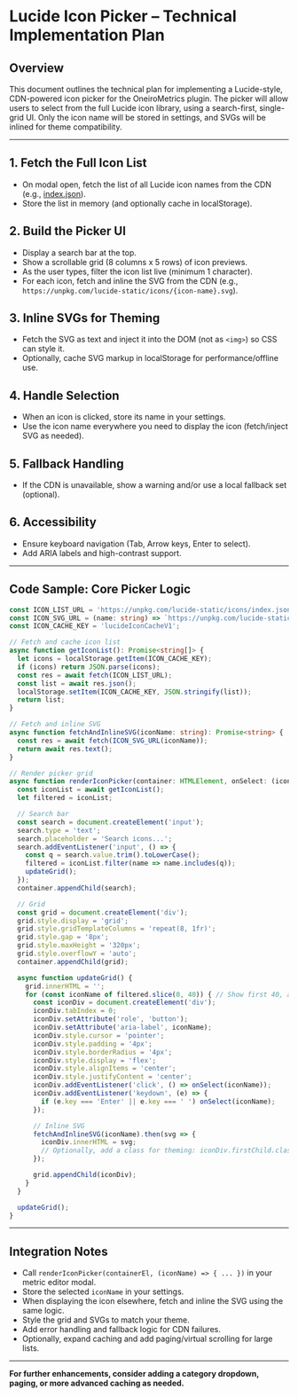 # Lucide Icon Picker – Technical Implementation Plan

## Overview
This document outlines the technical plan for implementing a Lucide-style, CDN-powered icon picker for the OneiroMetrics plugin. The picker will allow users to select from the full Lucide icon library, using a search-first, single-grid UI. Only the icon name will be stored in settings, and SVGs will be inlined for theme compatibility.

---

## 1. Fetch the Full Icon List
- On modal open, fetch the list of all Lucide icon names from the CDN (e.g., [index.json](https://unpkg.com/lucide-static/icons/index.json)).
- Store the list in memory (and optionally cache in localStorage).

## 2. Build the Picker UI
- Display a search bar at the top.
- Show a scrollable grid (8 columns x 5 rows) of icon previews.
- As the user types, filter the icon list live (minimum 1 character).
- For each icon, fetch and inline the SVG from the CDN (e.g., `https://unpkg.com/lucide-static/icons/{icon-name}.svg`).

## 3. Inline SVGs for Theming
- Fetch the SVG as text and inject it into the DOM (not as `<img>`) so CSS can style it.
- Optionally, cache SVG markup in localStorage for performance/offline use.

## 4. Handle Selection
- When an icon is clicked, store its name in your settings.
- Use the icon name everywhere you need to display the icon (fetch/inject SVG as needed).

## 5. Fallback Handling
- If the CDN is unavailable, show a warning and/or use a local fallback set (optional).

## 6. Accessibility
- Ensure keyboard navigation (Tab, Arrow keys, Enter to select).
- Add ARIA labels and high-contrast support.

---

## Code Sample: Core Picker Logic

```typescript
const ICON_LIST_URL = 'https://unpkg.com/lucide-static/icons/index.json';
const ICON_SVG_URL = (name: string) => `https://unpkg.com/lucide-static/icons/${name}.svg`;
const ICON_CACHE_KEY = 'lucideIconCacheV1';

// Fetch and cache icon list
async function getIconList(): Promise<string[]> {
  let icons = localStorage.getItem(ICON_CACHE_KEY);
  if (icons) return JSON.parse(icons);
  const res = await fetch(ICON_LIST_URL);
  const list = await res.json();
  localStorage.setItem(ICON_CACHE_KEY, JSON.stringify(list));
  return list;
}

// Fetch and inline SVG
async function fetchAndInlineSVG(iconName: string): Promise<string> {
  const res = await fetch(ICON_SVG_URL(iconName));
  return await res.text();
}

// Render picker grid
async function renderIconPicker(container: HTMLElement, onSelect: (iconName: string) => void) {
  const iconList = await getIconList();
  let filtered = iconList;

  // Search bar
  const search = document.createElement('input');
  search.type = 'text';
  search.placeholder = 'Search icons...';
  search.addEventListener('input', () => {
    const q = search.value.trim().toLowerCase();
    filtered = iconList.filter(name => name.includes(q));
    updateGrid();
  });
  container.appendChild(search);

  // Grid
  const grid = document.createElement('div');
  grid.style.display = 'grid';
  grid.style.gridTemplateColumns = 'repeat(8, 1fr)';
  grid.style.gap = '8px';
  grid.style.maxHeight = '320px';
  grid.style.overflowY = 'auto';
  container.appendChild(grid);

  async function updateGrid() {
    grid.innerHTML = '';
    for (const iconName of filtered.slice(0, 40)) { // Show first 40, add paging/scroll as needed
      const iconDiv = document.createElement('div');
      iconDiv.tabIndex = 0;
      iconDiv.setAttribute('role', 'button');
      iconDiv.setAttribute('aria-label', iconName);
      iconDiv.style.cursor = 'pointer';
      iconDiv.style.padding = '4px';
      iconDiv.style.borderRadius = '4px';
      iconDiv.style.display = 'flex';
      iconDiv.style.alignItems = 'center';
      iconDiv.style.justifyContent = 'center';
      iconDiv.addEventListener('click', () => onSelect(iconName));
      iconDiv.addEventListener('keydown', (e) => {
        if (e.key === 'Enter' || e.key === ' ') onSelect(iconName);
      });

      // Inline SVG
      fetchAndInlineSVG(iconName).then(svg => {
        iconDiv.innerHTML = svg;
        // Optionally, add a class for theming: iconDiv.firstChild.classList.add('your-svg-class');
      });

      grid.appendChild(iconDiv);
    }
  }

  updateGrid();
}
```

---

## Integration Notes
- Call `renderIconPicker(containerEl, (iconName) => { ... })` in your metric editor modal.
- Store the selected `iconName` in your settings.
- When displaying the icon elsewhere, fetch and inline the SVG using the same logic.
- Style the grid and SVGs to match your theme.
- Add error handling and fallback logic for CDN failures.
- Optionally, expand caching and add paging/virtual scrolling for large lists.

---

**For further enhancements, consider adding a category dropdown, paging, or more advanced caching as needed.** 